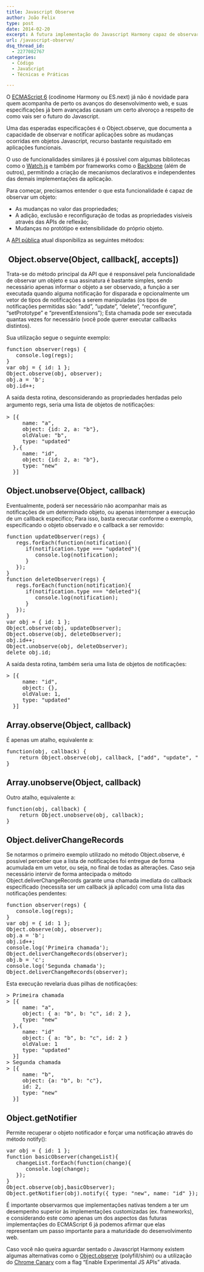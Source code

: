 ```yaml
---
title: Javascript Observe
author: João Felix
type: post
date: 2014-02-20
excerpt: A futura implementação do Javascript Harmony capaz de observar e notificar aplicações sobre as mudanças ocorridas em objetos Javascript.
url: /javascript-observe/
dsq_thread_id:
  - 2277082767
categories:
  - Código
  - JavaScript
  - Técnicas e Práticas

---
```

O [ECMAScript 6][1] (codinome Harmony ou ES.next) já não é novidade para quem acompanha de perto os avanços do desenvolvimento web, e suas especificações já bem avançadas causam um certo alvoroço a respeito de como vais ser o futuro do Javascript.

Uma das esperadas especificações é o Object.observe, que documenta a capacidade de observar e notificar aplicações sobre as mudanças ocorridas em objetos Javascript, recurso bastante requisitado em aplicações funcionais.

O uso de funcionalidades similares já é possível com algumas bibliotecas como o [Watch.js][2] e também por frameworks como o [Backbone][3] (além de outros), permitindo a criação de mecanismos declarativos e independentes das demais implementações da aplicação.

Para começar, precisamos entender o que esta funcionalidade é capaz de observar um objeto:

  * As mudanças no valor das propriedades;
  * A adição, exclusão e reconfiguração de todas as propriedades visíveis através das APIs de reflexão;
  * Mudanças no protótipo e extensibilidade do próprio objeto.

A [API pública][4] atual disponibiliza as seguintes métodos:

##  Object.observe(Object, callback[, accepts])

Trata-se do método principal da API que é responsável pela funcionalidade de observar um objeto e sua assinatura é bastante simples, sendo necessário apenas informar o objeto a ser observado, a função a ser executada quando alguma notificação for disparada e opcionalmente um vetor de tipos de notificações a serem manipuladas (os tipos de notificações permitidas são: ”add”, “update”, “delete”, “reconfigure”, “setPrototype” e “preventExtensions”); Esta chamada pode ser executada quantas vezes for necessário (você pode querer executar callbacks distintos).

Sua utilização segue o seguinte exemplo:

<pre class="lang-javascript">function observer(regs) { 
   console.log(regs); 
} 
var obj = { id: 1 }; 
Object.observe(obj, observer); 
obj.a = 'b'; 
obj.id++;</pre>

A saída desta rotina, desconsiderando as propriedades herdadas pelo argumento regs, <span style="line-height: 1.5em">seria uma lista de objetos de notificações:</span>

<pre class="lang-console">&gt; [{
     name: "a",
     object: {id: 2, a: "b"},
     oldValue: "b", 
     type: "updated" 
  },{ 
     name: "id", 
     object: {id: 2, a: "b"}, 
     type: "new"
  }]</pre>

## Object.unobserve(Object, callback)

Eventualmente, poderá ser necessário não acompanhar mais as notificações de um determinado objeto, ou apenas interromper a execução de um callback especifico; Para isso, basta executar conforme o exemplo, especificando o objeto observado e o callback a ser removido:

<pre class="lang-javascript">function updateObserver(regs) { 
   regs.forEach(function(notification){
      if(notification.type === "updated"){
         console.log(notification);
      }
   });
}
function deleteObserver(regs) { 
   regs.forEach(function(notification){
      if(notification.type === "deleted"){
         console.log(notification);
      }
   });
} 
var obj = { id: 1 }; 
Object.observe(obj, updateObserver); 
Object.observe(obj, deleteObserver); 
obj.id++; 
Object.unobserve(obj, deleteObserver); 
delete obj.id;</pre>

A saída desta rotina, também seria uma lista de objetos de notificações:

<pre class="lang-console">&gt; [{
     name: "id",
     object: {},
     oldValue: 1, 
     type: "updated" 
  }]</pre>

## Array.observe(Object, callback)

É apenas um atalho, equivalente a:

<pre class="lang-javascript">function(obj, callback) {
    return Object.observe(obj, callback, ["add", "update", "delete", "splice"]);
}</pre>

## Array.unobserve(Object, callback)

Outro atalho, equivalente a:

<pre class="lang-javascript">function(obj, callback) {
    return Object.unobserve(obj, callback);
}</pre>

## Object.deliverChangeRecords

Se notarmos o primeiro exemplo utilizado no método Object.observe, é possível perceber que a lista de notificações foi entregue de forma acumulada em um vetor, ou seja, no final de todas as alterações. Caso seja necessário intervir de forma antecipada o método Object.deliverChangeRecords garante uma chamada imediata do callback especificado (necessita ser um callback já aplicado) com uma lista das notificações pendentes:

<pre class="lang-javascript">function observer(regs) { 
   console.log(regs); 
} 
var obj = { id: 1 }; 
Object.observe(obj, observer); 
obj.a = 'b'; 
obj.id++;
console.log('Primeira chamada');
Object.deliverChangeRecords(observer);
obj.b = 'c'; 
console.log('Segunda chamada');
Object.deliverChangeRecords(observer);</pre>

Esta execução revelaria duas pilhas de notificações:

<pre class="lang-console">&gt; Primeira chamada
&gt; [{
     name: "a",
     object: { a: "b", b: "c", id: 2 },
     type: "new"
  },{
     name: "id"
     object: { a: "b", b: "c", id: 2 }
     oldValue: 1
     type: "updated"
  }]
&gt; Segunda chamada
&gt; [{
     name: "b",
     object: {a: "b", b: "c"},
     id: 2,
     type: "new"
  }]</pre>

## Object.getNotifier

Permite recuperar o objeto notificador e forçar uma notificação através do método notify():

<pre class="lang-javascript">var obj = { id: 1 };
function basicObserver(changeList){
   changeList.forEach(function(change){
      console.log(change);
   });
}
Object.observe(obj,basicObserver); 
Object.getNotifier(obj).notify({ type: "new", name: "id" });</pre>

É importante observarmos que implementações nativas tendem a ter um desempenho superior às implementações customizadas (ex. frameworks), e considerando este como apenas um dos aspectos das futuras implementações do ECMAScript 6 já podemos afirmar que elas representam um passo importante para a maturidade do desenvolvimento web.

Caso você não queira aguardar sentado o Javascript Harmony existem algumas alternativas como o [Object.observe][5] (polyfill/shim) ou a utilização do [Chrome Canary][6] com a flag &#8220;Enable Experimental JS APIs&#8221; ativada.

 [1]: http://wiki.ecmascript.org/doku.php
 [2]: https://github.com/melanke/Watch.JS
 [3]: http://backbonejs.org/#Events-listenTo
 [4]: http://wiki.ecmascript.org/doku.php?id=harmony:observe_public_api
 [5]: https://github.com/jdarling/Object.observe
 [6]: https://www.google.com/intl/pt-BR/chrome/browser/canary.html "Chrome Canary"